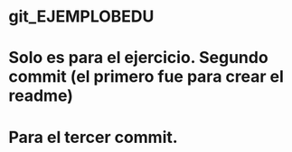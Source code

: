 # git_EJEMPLOBEDU
# Solo es para el ejercicio. Segundo commit (el primero fue para crear el readme)
# Para el tercer commit.